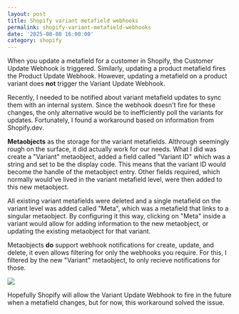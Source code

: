 ```yaml
---
layout: post
title: Shopify variant metafield webhooks
permalink: shopify-variant-metafield-webhooks
date: '2025-08-08 16:00:00'
category: shopify
---
```


When you update a metafield for a customer in Shopify, the Customer Update Webhook is triggered. Similarly, updating a product metafield fires the Product Update Webhook. However, updating a metafield on a product variant does **not** trigger the Variant Update Webhook.

Recently, I needed to be notified about variant metafield updates to sync them with an internal system. Since the webhook doesn't fire for these changes, the only alternative would be to inefficiently poll the variants for updates. Fortunately, I found a workaround based on information from Shopify.dev.

**Metaobjects** as the storage for the variant metafields. Althrough seemingly rough on the surface, it did actually work for our needs. What I did was create a "Variant" metaobject, added a field called "Variant ID" which was a string and set to be the display code. This means that the variant ID would become the handle of the metaobject entry. Other fields required, which normally would've lived in the variant metafield level, were then added to this new metaobject.

All existing variant metafields were deleted and a single metafield on the variant level was added called "Meta", which was a metafield that links to a singular metaobject. By configuring it this way, clicking on "Meta" inside a variant would allow for adding information to the new metaobject, or updating the existing metaobject for that variant.

Metaobjects **do** support webhook notifications for create, update, and delete, it even allows filtering for only the webhooks you require. For this, I filtered by the new "Variant" metaobject, to only recieve notifications for those.

![](/assets/images/posts/variant_metaobject.gif)

Hopefully Shopify will allow the Variant Update Webhook to fire in the future when a metafield changes, but for now, this workaround solved the issue.
